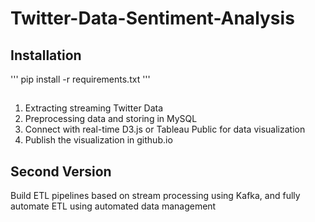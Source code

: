 # Twitter-Data-Sentiment-Analysis

## Installation
'''
pip install -r requirements.txt
'''


## 
1. Extracting streaming Twitter Data
2. Preprocessing data and storing in MySQL
3. Connect with real-time D3.js or Tableau Public for data visualization
4. Publish the visualization in github.io

## Second Version
Build ETL pipelines based on stream processing using Kafka, and fully automate ETL using automated data management
